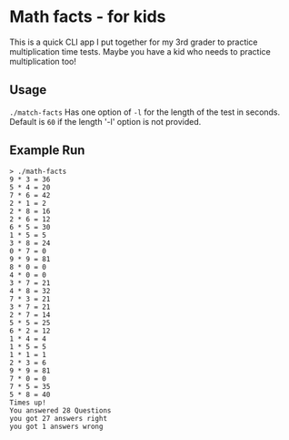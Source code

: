 # Math facts - for kids
This is a quick CLI app I put together for my 3rd grader to practice multiplication time tests.
Maybe you have a kid who needs to practice multiplication too!

## Usage
`./match-facts` Has one option of `-l` for the length of the test in seconds. Default is `60` if the length '-l' option is not provided. 

## Example Run
```
> ./math-facts
9 * 3 = 36
5 * 4 = 20
7 * 6 = 42
2 * 1 = 2
2 * 8 = 16
2 * 6 = 12
6 * 5 = 30
1 * 5 = 5
3 * 8 = 24
0 * 7 = 0
9 * 9 = 81
8 * 0 = 0
4 * 0 = 0
3 * 7 = 21
4 * 8 = 32
7 * 3 = 21
3 * 7 = 21
2 * 7 = 14
5 * 5 = 25
6 * 2 = 12
1 * 4 = 4
1 * 5 = 5
1 * 1 = 1
2 * 3 = 6
9 * 9 = 81
7 * 0 = 0
7 * 5 = 35
5 * 8 = 40
Times up!
You answered 28 Questions
you got 27 answers right
you got 1 answers wrong
```
